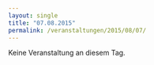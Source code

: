 ```yaml
---
layout: single
title: "07.08.2015"
permalink: /veranstaltungen/2015/08/07/
---
```


Keine Veranstaltung an diesem Tag.
